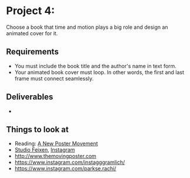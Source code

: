 # Project 4:

Choose a book that time and motion plays a big role and design an animated cover for it.


## Requirements
- You must include the book title and the author's name in text form.
- Your animated book cover must loop. In other words, the first and last frame must connect seamlessly.


## Deliverables
- 

## Things to look at
- Reading: [A New Poster Movement](https://eyeondesign.aiga.org/a-new-poster-movement/)
- [Studio Feixen](http://www.studiofeixen.ch), [Instagram](https://www.instagram.com/studiofeixen/)
- http://www.themovingposter.com
- https://www.instagram.com/instagggramlich/
- https://www.instagram.com/parkse.rachi/

